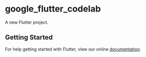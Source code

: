 # google_flutter_codelab

A new Flutter project.

## Getting Started

For help getting started with Flutter, view our online
[documentation](http://flutter.io/).
